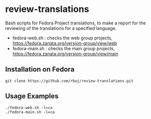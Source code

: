 # review-translations

Bash scripts for Fedora Project translations, to make a report for the reviewing of the translations for a specified language.
* fedora-web.sh : checks the web group projects, https://fedora.zanata.org/version-group/view/web
* fedora-main.sh : checks the main group projects,  https://fedora.zanata.org/version-group/view/main

Installation on Fedora
----------------------

```
git clone https://github.com/rbuj/review-translations.git
```

Usage Examples
--------------

```
./fedora-web.sh -l=ca
./fedora-main.sh -l=ca
```


